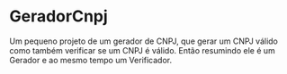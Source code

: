 # GeradorCnpj
 Um pequeno projeto de um gerador de CNPJ,  que gerar um CNPJ válido como também verificar se um CNPJ é válido. Então resumindo ele é um Gerador e ao mesmo tempo um Verificador.
